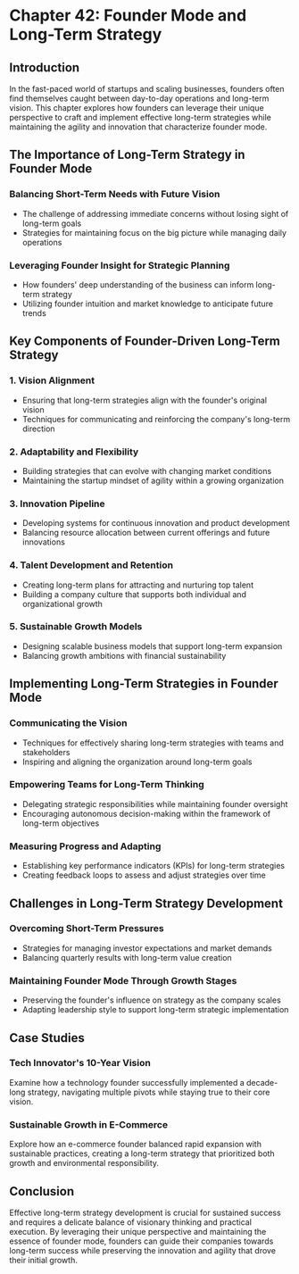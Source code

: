 # Chapter 42: Founder Mode and Long-Term Strategy

## Introduction

In the fast-paced world of startups and scaling businesses, founders often find themselves caught between day-to-day operations and long-term vision. This chapter explores how founders can leverage their unique perspective to craft and implement effective long-term strategies while maintaining the agility and innovation that characterize founder mode.

## The Importance of Long-Term Strategy in Founder Mode

### Balancing Short-Term Needs with Future Vision
- The challenge of addressing immediate concerns without losing sight of long-term goals
- Strategies for maintaining focus on the big picture while managing daily operations

### Leveraging Founder Insight for Strategic Planning
- How founders' deep understanding of the business can inform long-term strategy
- Utilizing founder intuition and market knowledge to anticipate future trends

## Key Components of Founder-Driven Long-Term Strategy

### 1. Vision Alignment
- Ensuring that long-term strategies align with the founder's original vision
- Techniques for communicating and reinforcing the company's long-term direction

### 2. Adaptability and Flexibility
- Building strategies that can evolve with changing market conditions
- Maintaining the startup mindset of agility within a growing organization

### 3. Innovation Pipeline
- Developing systems for continuous innovation and product development
- Balancing resource allocation between current offerings and future innovations

### 4. Talent Development and Retention
- Creating long-term plans for attracting and nurturing top talent
- Building a company culture that supports both individual and organizational growth

### 5. Sustainable Growth Models
- Designing scalable business models that support long-term expansion
- Balancing growth ambitions with financial sustainability

## Implementing Long-Term Strategies in Founder Mode

### Communicating the Vision
- Techniques for effectively sharing long-term strategies with teams and stakeholders
- Inspiring and aligning the organization around long-term goals

### Empowering Teams for Long-Term Thinking
- Delegating strategic responsibilities while maintaining founder oversight
- Encouraging autonomous decision-making within the framework of long-term objectives

### Measuring Progress and Adapting
- Establishing key performance indicators (KPIs) for long-term strategies
- Creating feedback loops to assess and adjust strategies over time

## Challenges in Long-Term Strategy Development

### Overcoming Short-Term Pressures
- Strategies for managing investor expectations and market demands
- Balancing quarterly results with long-term value creation

### Maintaining Founder Mode Through Growth Stages
- Preserving the founder's influence on strategy as the company scales
- Adapting leadership style to support long-term strategic implementation

## Case Studies

### Tech Innovator's 10-Year Vision
Examine how a technology founder successfully implemented a decade-long strategy, navigating multiple pivots while staying true to their core vision.

### Sustainable Growth in E-Commerce
Explore how an e-commerce founder balanced rapid expansion with sustainable practices, creating a long-term strategy that prioritized both growth and environmental responsibility.

## Conclusion

Effective long-term strategy development is crucial for sustained success and requires a delicate balance of visionary thinking and practical execution. By leveraging their unique perspective and maintaining the essence of founder mode, founders can guide their companies towards long-term success while preserving the innovation and agility that drove their initial growth.

